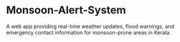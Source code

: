 # Monsoon-Alert-System
A web app providing real-time weather updates, flood warnings, and emergency contact information for monsoon-prone areas in Kerala.
